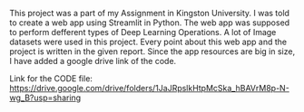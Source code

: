 This project was a part of my Assignment in Kingston University.
I was told to create a web app using Streamlit in Python.
The web app was supposed to perform defferent types of Deep Learning Operations.
A lot of Image datasets were used in this project. 
Every point about this web app and the project is written in the given report.
Since the app resources are big in size, I have added a google drive link of the code.

Link for the CODE file:
https://drive.google.com/drive/folders/1JaJRpslkHtpMcSka_hBAVrM8p-N-wg_B?usp=sharing
